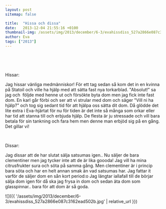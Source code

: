 ```yaml
---
layout: post
sitemap: false

title:  "Hissa och dissa"
date:   2013-12-04 21:55:16 +0100
thumbnail-img: /assets/img/2013/december/6-3/evahissdiss_527a2866e087c3162ead502b.jpg
author: Eva
tags: ["2013"]
---
```


 










 




Hissar: 

Jag hissar vänliga medmänniskor! För ett tag sedan så kom det in en kvinna på Statoil och ville ha hjälp med att sätta fast nya torkarblad. "Absolut!" sa jag och  följde med henne ut och försökte byta dom men jag fick inte fast dom. En karl går förbi och ser att vi strular med dom och säger "Vill ni ha hjälp?" och tog sig sedant tid för att hjälpa oss sätta dit dom. Då glödde det lite extra i Eva-hjärtat för nu för tiden är det inte så många som orkar eller har tid att stanna till och erbjuda hjälp. De flesta är ju stressade och vill bara betala för sin tankning och fara hem men denne man erbjöd sig på en gång. Det gillar vi!




 




Dissar: 

Jag dissar att de har slutat sälja satsumas igen.. Nu säljer de bara clementiner men jag tycker inte att de är lika goooda! Jag vill ha mina citrusfrukter sura och söta på samma gång. Men clementiner är i princip bara söta och har en helt annan smak än vad satsumas har. Jag fattar it varför de säljer dom en sån kort period:o Jag längtar iallafall till de börjar sälja dom igen för då ska jag frysa in dom och sedan äta dom som glasspinnar.. bara för att dom är så goda.

![]({{ '/assets/img/2013/december/6-3/evahissdiss_527a2866e087c3162ead502b.jpg'  | relative_url }})

